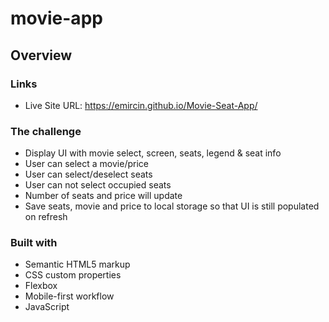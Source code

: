 # movie-app

## Overview

### Links

- Live Site URL: https://emircin.github.io/Movie-Seat-App/ 


### The challenge

- Display UI with movie select, screen, seats, legend & seat info
- User can select a movie/price
- User can select/deselect seats
- User can not select occupied seats
- Number of seats and price will update
- Save seats, movie and price to local storage so that UI is still populated on refresh


### Built with

- Semantic HTML5 markup
- CSS custom properties
- Flexbox
- Mobile-first workflow
- JavaScript
